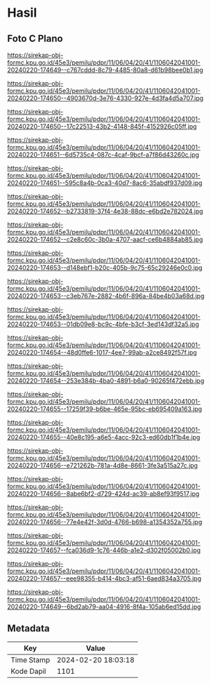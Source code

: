 # Hasil

## Foto C Plano

https://sirekap-obj-formc.kpu.go.id/45e3/pemilu/pdpr/11/06/04/20/41/1106042041001-20240220-174649--c767cddd-8c79-4485-80a8-d61b98bee0b1.jpg

https://sirekap-obj-formc.kpu.go.id/45e3/pemilu/pdpr/11/06/04/20/41/1106042041001-20240220-174650--4903670d-3e76-4330-927e-4d3fa4d5a707.jpg

https://sirekap-obj-formc.kpu.go.id/45e3/pemilu/pdpr/11/06/04/20/41/1106042041001-20240220-174650--17c22513-43b2-4148-845f-4152926c05ff.jpg

https://sirekap-obj-formc.kpu.go.id/45e3/pemilu/pdpr/11/06/04/20/41/1106042041001-20240220-174651--6d5735c4-087c-4caf-9bcf-a7f86d43260c.jpg

https://sirekap-obj-formc.kpu.go.id/45e3/pemilu/pdpr/11/06/04/20/41/1106042041001-20240220-174651--595c8a4b-0ca3-40d7-8ac6-35abdf937d09.jpg

https://sirekap-obj-formc.kpu.go.id/45e3/pemilu/pdpr/11/06/04/20/41/1106042041001-20240220-174652--b2733819-37f4-4e38-88dc-e6bd2e782024.jpg

https://sirekap-obj-formc.kpu.go.id/45e3/pemilu/pdpr/11/06/04/20/41/1106042041001-20240220-174652--c2e8c60c-3b0a-4707-aacf-ce6b4884ab85.jpg

https://sirekap-obj-formc.kpu.go.id/45e3/pemilu/pdpr/11/06/04/20/41/1106042041001-20240220-174653--d148ebf1-b20c-405b-9c75-65c29246e0c0.jpg

https://sirekap-obj-formc.kpu.go.id/45e3/pemilu/pdpr/11/06/04/20/41/1106042041001-20240220-174653--c3eb767e-2882-4b6f-896a-84be4b03a68d.jpg

https://sirekap-obj-formc.kpu.go.id/45e3/pemilu/pdpr/11/06/04/20/41/1106042041001-20240220-174653--01db09e8-bc9c-4bfe-b3cf-3ed143df32a5.jpg

https://sirekap-obj-formc.kpu.go.id/45e3/pemilu/pdpr/11/06/04/20/41/1106042041001-20240220-174654--48d0ffe6-1017-4ee7-99ab-a2ce8492f57f.jpg

https://sirekap-obj-formc.kpu.go.id/45e3/pemilu/pdpr/11/06/04/20/41/1106042041001-20240220-174654--253e384b-4ba0-4891-b6a0-90265f472ebb.jpg

https://sirekap-obj-formc.kpu.go.id/45e3/pemilu/pdpr/11/06/04/20/41/1106042041001-20240220-174655--17259f39-b6be-465e-95bc-eb695409a163.jpg

https://sirekap-obj-formc.kpu.go.id/45e3/pemilu/pdpr/11/06/04/20/41/1106042041001-20240220-174655--40e8c195-a6e5-4acc-92c3-ed60db1f1b4e.jpg

https://sirekap-obj-formc.kpu.go.id/45e3/pemilu/pdpr/11/06/04/20/41/1106042041001-20240220-174656--e721262b-781a-4d8e-8661-3fe3a515a27c.jpg

https://sirekap-obj-formc.kpu.go.id/45e3/pemilu/pdpr/11/06/04/20/41/1106042041001-20240220-174656--8abe6bf2-d729-424d-ac39-ab8ef93f9517.jpg

https://sirekap-obj-formc.kpu.go.id/45e3/pemilu/pdpr/11/06/04/20/41/1106042041001-20240220-174656--77e4e42f-3d0d-4766-b698-a1354352a755.jpg

https://sirekap-obj-formc.kpu.go.id/45e3/pemilu/pdpr/11/06/04/20/41/1106042041001-20240220-174657--fca036d9-1c76-446b-a1e2-d302f05002b0.jpg

https://sirekap-obj-formc.kpu.go.id/45e3/pemilu/pdpr/11/06/04/20/41/1106042041001-20240220-174657--eee98355-b414-4bc3-af51-6aed834a3705.jpg

https://sirekap-obj-formc.kpu.go.id/45e3/pemilu/pdpr/11/06/04/20/41/1106042041001-20240220-174649--6bd2ab79-aa04-4916-8f4a-105ab6ed15dd.jpg


## Metadata

| Key        | Value               |
| ---------- | ------------------- |
| Time Stamp | 2024-02-20 18:03:18 |
| Kode Dapil | 1101                |



